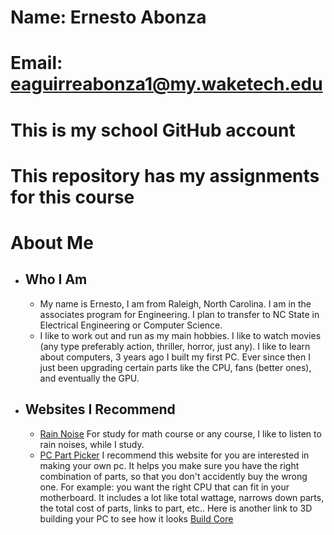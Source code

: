 # Name: Ernesto Abonza
# Email: eaguirreabonza1@my.waketech.edu
# This is my school GitHub account
# This repository has my assignments for this course

# About Me  
* ## Who I Am
	* My name is Ernesto, I am from Raleigh, North Carolina. I am in the associates program for Engineering. I plan to transfer to NC State in Electrical Engineering or Computer Science.  
	* I like to work out and run as my main hobbies. I like to watch movies (any type preferably action, thriller, horror, just any). I like to learn about computers, 3 years ago I built my first PC. Ever since then I just been upgrading certain parts like the CPU, fans (better ones), and eventually the GPU.
* ## Websites I Recommend
	* [Rain Noise] For study for math course or any course, I like to listen to rain noises, while I study.
	* [PC Part Picker] I recommend this website for you are interested in making your own pc. It helps you make sure you have the right combination of parts, so that you don't accidently buy the wrong one. For example: you want the right CPU that can fit in your motherboard. It includes a lot like total wattage, narrows down parts, the total cost of parts, links to part, etc.. Here is another link to 3D building your PC to see how it looks [Build Core]

[PC Part Picker]: (https://pcpartpicker.com/)
[Build Core]: (https://buildcores.com/)
[Rain Noise]: (https://rainymood.com/)